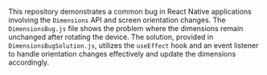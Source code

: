 This repository demonstrates a common bug in React Native applications involving the `Dimensions` API and screen orientation changes. The `DimensionsBug.js` file shows the problem where the dimensions remain unchanged after rotating the device.  The solution, provided in `DimensionsBugSolution.js`, utilizes the `useEffect` hook and an event listener to handle orientation changes effectively and update the dimensions accordingly.